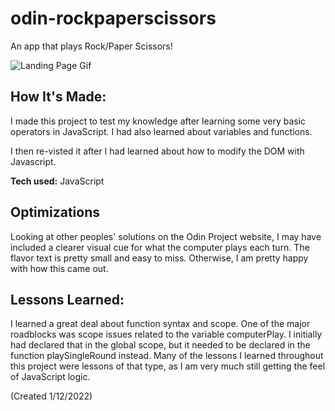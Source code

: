 # odin-rockpaperscissors

An app that plays Rock/Paper Scissors!

![Landing Page Gif](https://i.ibb.co/M14Cv40/Landing-Page.gif)

## How It's Made:

I made this project to test my knowledge after learning some very basic operators in JavaScript. I had also learned about variables and functions.

I then re-visted it after I had learned about how to modify the DOM with Javascript.

**Tech used:** JavaScript

## Optimizations

Looking at other peoples' solutions on the Odin Project website, I may have included a clearer visual cue for what the computer plays each turn. The flavor text is pretty small and easy to miss. Otherwise, I am pretty happy with how this came out.

## Lessons Learned:

I learned a great deal about function syntax and scope. One of the major roadblocks was scope issues related to the variable computerPlay. I initially had declared that in the global scope, but it needed to be declared in the function playSingleRound instead. Many of the lessons I learned throughout this project were lessons of that type, as I am very much still getting the feel of JavaScript logic.

(Created 1/12/2022)
